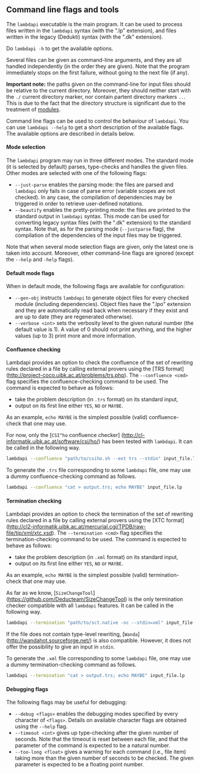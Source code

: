 Command line flags and tools
----------------------------

The `lambdapi` executable is the main program. It can be used to process files
written in the `lambdapi` syntax (with the ".lp" extension), and files written
in the legacy (Dedukti) syntax (with the ".dk" extension).

Do `lambdapi -h` to get the available options.

Several files can be given as command-line arguments, and they are all handled
independently (in the order they are given). Note that the program immediately
stops on the first failure, without going to the next file (if any).

**Important note:** the paths given on the command-line for input files should
be relative to the current directory. Moreover, they should neither start with
the `./` current directory marker, nor contain partent directory markers `..`.
This is due to the fact that the directory structure is significant due to the
treatment of [modules](module.md).

Command line flags can be used to control the behaviour of `lambdapi`. You can
use `lambdapi --help` to get a short description of the available flags.  The
available options are described in details below.

#### Mode selection

The `lambdapi` program may run in three different modes. The standard mode (it
is selected by default) parses, type-checks and handles the given files. Other
modes are selected with one of the following flags:
 - `--just-parse` enables the parsing mode: the files are parsed and `lambdapi`
   only fails in case of parse error (variable scopes are not checked). In any
   case, the compilation of dependencies may be triggered in order to retrieve
   user-defined notations.
 - `--beautify` enables the pretty-printing mode: the files are printed to the
   standard output in `lambdapi` syntax.  This mode can be used for converting
   legacy syntax files (with the ".dk" extension) to the standard syntax. Note
   that, as for the parsing mode (`--justparse` flag),  the compilation of the
   dependencies of the input files may be triggered.

Note that when several mode selection flags are given,  only the latest one is
taken into account. Moreover, other command-line flags are ignored (except the
`--help` and `-help` flags).

#### Default mode flags

When in default mode, the following flags are available for configuration:
 - `--gen-obj` instructs `lambdapi` to generate object files for every checked
   module (including dependencies). Object files have the ".lpo" extension and
   they are automatically read back when necessary if they exist and are up to
   date (they are regenerated otherwise).
 - `--verbose <int>` sets the verbosity level to the given natural number (the
   default value is 1). A value of 0 should not print anything, and the higher
   values (up to 3) print more and more information.

#### Confluence checking

Lambdapi provides an option to check the confluence of the set of rewriting
rules declared in a file by calling external provers using the [TRS format]
(http://project-coco.uibk.ac.at/problems/trs.php).
The `--confluence <cmd>` flag specifies the confluence-checking command to  be
used. The command is expected to behave as follows:
 - take the problem description (in `.trs` format) on its standard input,
 - output on its first line either `YES`, `NO` or `MAYBE`.

As an example,  `echo MAYBE` is the simplest possible (valid) confluence-check
that one may use.

For now, only the [`CSI^ho` confluence checker]
(http://cl-informatik.uibk.ac.at/software/csi/ho/) has been tested with
`lambdapi`.
It can be called in the following way.
```bash
lambdapi --confluence "path/to/csiho.sh --ext trs --stdin" input_file.lp
```

To generate the `.trs` file corresponding to some `lambdapi` file, one may use
a dummy confluence-checking command as follows.
```bash
lambdapi --confluence "cat > output.trs; echo MAYBE" input_file.lp
```

#### Termination checking

Lambdapi provides an option to check the termination of the set of rewriting
rules declared in a file by calling external provers using the [XTC format]
(http://cl2-informatik.uibk.ac.at/mercurial.cgi/TPDB/raw-file/tip/xml/xtc.xsd).
The `--termination <cmd>` flag specifies the termination-checking command to
be used. The command is expected to behave as follows:
 - take the problem description (in `.xml` format) on its standard input,
 - output on its first line either `YES`, `NO` or `MAYBE`.

As an example,  `echo MAYBE` is the simplest possible (valid)
termination-check that one may use.

As far as we know, [`SizeChangeTool`]
(https://github.com/Deducteam/SizeChangeTool) is the only termination checker
compatible with all `lambdapi` features.
It can be called in the following way.
```bash
lambdapi --termination "path/to/sct.native -nc --stdin=xml" input_file.lp
```

If the file does not contain type-level rewriting, [`Wanda`]
(http://wandahot.sourceforge.net/) is also compatible.
However, it does not offer the possibility to give an input in `stdin`.

To generate the `.xml` file corresponding to some `lambdapi` file, one may use
a dummy termination-checking command as follows.
```bash
lambdapi --termination "cat > output.trs; echo MAYBE" input_file.lp
```

#### Debugging flags

The following flags may be useful for debugging:
 - `--debug <flags>` enables the debugging modes specified by every character of
   `<flags>`. Details on available character flags are obtained using
   the `--help` flag.
 - `--timeout <int>` gives up type-checking after the given number of seconds.
   Note that the timeout is reset between each file, and that the parameter of
   the command is expected to be a natural number.
 - `--too-long <float>` gives a warning for each command (i.e., file item) taking
   more than the given number of seconds to be checked. The given parameter is
   expected to be a floating point number.

